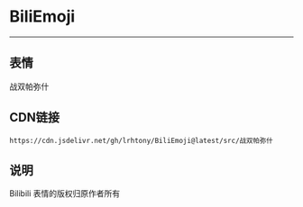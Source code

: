 
# BiliEmoji
---
## 表情
战双帕弥什
## CDN链接
```
https://cdn.jsdelivr.net/gh/lrhtony/BiliEmoji@latest/src/战双帕弥什
```
## 说明
Bilibili 表情的版权归原作者所有
